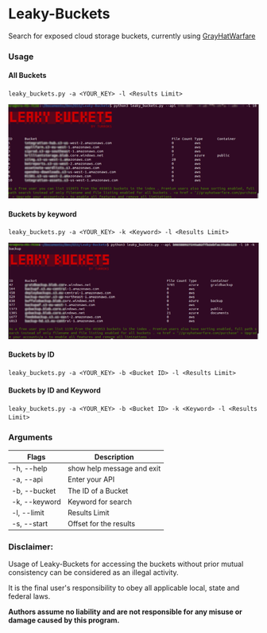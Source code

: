 # Leaky-Buckets
Search for exposed cloud storage buckets, currently using [GrayHatWarfare](https://grayhatwarfare.com/)

### Usage

#### All Buckets
`leaky_buckets.py -a <YOUR_KEY> -l <Results Limit>`

![Example1](https://github.com/TURROKS/Leaky-Buckets/blob/main/misc/image1.png)

#### Buckets by keyword
`leaky_buckets.py -a <YOUR_KEY> -k <Keyword> -l <Results Limit>`

![Example2](https://github.com/TURROKS/Leaky-Buckets/blob/main/misc/image2.png)

#### Buckets by ID
`leaky_buckets.py -a <YOUR_KEY> -b <Bucket ID> -l <Results Limit>`
#### Buckets by ID and Keyword
`leaky_buckets.py -a <YOUR_KEY> -b <Bucket ID> -k <Keyword> -l <Results Limit>`

### Arguments

| Flags         | Description                |
|---------------|----------------------------|
| -h,  --help   | show help message and exit |
| -a, --api     | Enter your API             |
| -b, --bucket  | The ID of a Bucket         |
| -k, --keyword | Keyword for search         |
| -l, --limit   | Results Limit              |
| -s, --start   | Offset for the results     |

### Disclaimer:

Usage of Leaky-Buckets for accessing the buckets without prior mutual consistency can be considered as an illegal 
activity. 

It is the final user's responsibility to obey all applicable local, state and federal laws. 

**Authors assume no liability and are not responsible for any misuse or damage caused by this program.**

